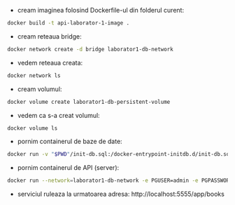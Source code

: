- cream imaginea folosind Dockerfile-ul din folderul curent:
```bash
docker build -t api-laborator-1-image .
```
- cream reteaua bridge:
```bash
docker network create -d bridge laborator1-db-network
```
- vedem reteaua creata:
```bash
docker network ls
```
- cream volumul:
```bash
docker volume create laborator1-db-persistent-volume
```
- vedem ca s-a creat volumul:
```bash
docker volume ls
```
- pornim containerul de baze de date:
```bash
docker run -v "$PWD"/init-db.sql:/docker-entrypoint-initdb.d/init-db.sql -v laborator1-db-persistent-volume:/var/lib/postgresql/data --network=laborator1-db-network -e POSTGRES_USER=admin -e POSTGRES_PASSWORD=admin -e POSTGRES_DB=books --name laborator1-db postgres
```
- pornim containerul de API (server):
```bash
docker run --network=laborator1-db-network -e PGUSER=admin -e PGPASSWORD=admin -e PGDATABASE=books -e PGHOST=laborator1-db -e PGPORT=5432 --name laborator1-api -p 5555:80 api-laborator-1-image
```
- serviciul ruleaza la urmatoarea adresa: http://localhost:5555/app/books